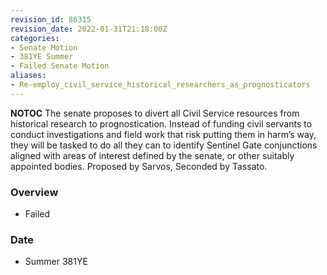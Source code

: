```yaml
---
revision_id: 86315
revision_date: 2022-01-31T21:18:00Z
categories:
- Senate Motion
- 381YE Summer
- Failed Senate Motion
aliases:
- Re-employ_civil_service_historical_researchers_as_prognosticators
---
```



__NOTOC__
The senate proposes to divert all Civil Service resources from historical research to prognostication. Instead of funding civil servants to conduct investigations and field work that risk putting them in harm’s way, they will be tasked to do all they can to identify Sentinel Gate conjunctions aligned with areas of interest defined by the senate, or other suitably appointed bodies. 
Proposed by Sarvos, Seconded by Tassato.

### Overview
* Failed

### Date
* Summer 381YE

